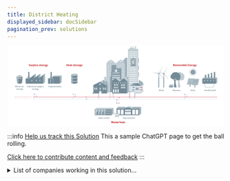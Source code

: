 ```yaml
---
title: District Heating
displayed_sidebar: docSidebar
pagination_prev: solutions
---
```


![Cover Image](../static/img/district-heating.jpg)

:::info [Help us track this Solution](contribute)
This a sample ChatGPT page to get the ball rolling.

[Click here to contribute content and feedback](contribute)
:::

<details>
        <summary>List of companies working in this solution...</summary>
        <div>
            <ul>
             
                <li><a href="https://www.baseloadcap.com/">Baseload Capital</a></li>
            
                <li><a href="https://iberdrola.com">Iberdrola</a></li>
            
            </ul>
        </div>
        </details>

## Overview

District heating is a system distributing heat from a central source to multiple buildings.

By eliminating the need for individual heating systems in each building, it has the potential to significantly reduce greenhouse gas emissions.

Enhanced by technologies like "enhanced geothermal systems" (EGS), which inject water into hot rock formations for efficient heat capture, district heating offers promise for large-scale power generation.

Key players in this field include the International District Energy Association, the District Energy in Buildings Initiative, and the Carbon Trust.

## Progress Made

District heating's progress:
- Centrally produces and distributes heat via insulated pipes.
- Recent technological advancements enhance efficiency.
- High-temperature district heating systems with temperatures up to 140°C boost efficiency and reduce emissions.

Leading contributors to high-temperature district heating technology:
- Aalborg Energie Technik
- Danfoss
- Eloq
- Fortum
- Siemens

## Lessons Learned

Lessons from district heating development:
- **Careful planning and execution** are vital due to system complexity.
- **Reliable heat source** and infrastructure are challenges.
- Overcoming challenges requires coordination among stakeholders like utility companies, government agencies, and private developers.
  
## Challenges Ahead

Challenges in district heating development:
1. **High upfront cost**: Significant investment required.
2. **Reliable heat source**: Ensuring constant heat availability.
3. **Robust infrastructure**: Developing and maintaining pipe networks.

## Best Path Forward

To drive the development of district heating and its role in climate change mitigation:
- **Raise awareness**: Educate about technology benefits.
- **Government and industry support**: Foster development and implementation.
- **Robust regulatory framework**: Encourage district heating adoption.
- **Efficiency in design and operation**: Ensure optimal system functioning.

## Promising Outlook

District heating, with proper policies, could fulfill up to one-third of the world's heating needs by 2050, according to the International Energy Agency (IEA). Awareness raising, support from government and industry leaders, robust regulations, and efficient system operation are essential steps in making district heating a significant contributor to climate change mitigation.

---

Image credt: [Dan Foss](https://www.danfoss.com/en-us/markets/district-energy/dhs/district-heating/#tab-overview)
